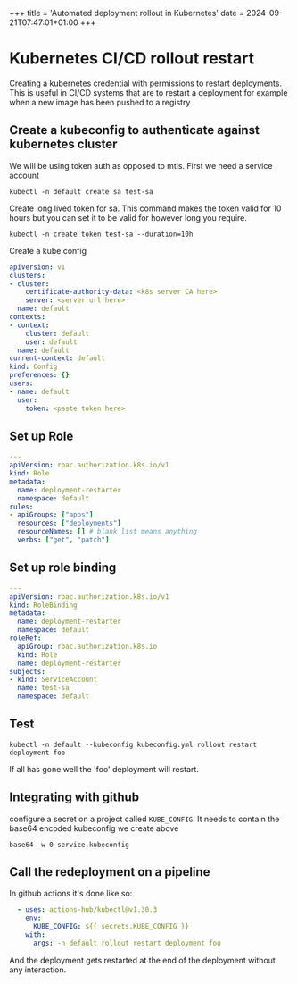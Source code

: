 +++
title = 'Automated deployment rollout in Kubernetes'
date = 2024-09-21T07:47:01+01:00
+++

# Kubernetes CI/CD rollout restart

Creating a kubernetes credential with permissions to restart deployments. This
is useful in CI/CD systems that are to restart a deployment for example when a
new image has been pushed to a registry

## Create a kubeconfig to authenticate against kubernetes cluster

We will be using token auth as opposed to mtls. First we need a service account

`kubectl -n default create sa test-sa`

Create long lived token for sa. This command makes the token valid for 10 hours
but you can set it to be valid for however long you require.

`kubectl -n create token test-sa --duration=10h`

Create a kube config

```yaml
apiVersion: v1
clusters:
- cluster:
    certificate-authority-data: <k8s server CA here>
    server: <server url here>
  name: default
contexts:
- context:
    cluster: default
    user: default
  name: default
current-context: default
kind: Config
preferences: {}
users:
- name: default
  user:
    token: <paste token here>
```

## Set up Role

```yaml
---
apiVersion: rbac.authorization.k8s.io/v1
kind: Role
metadata:
  name: deployment-restarter
  namespace: default
rules:
- apiGroups: ["apps"]
  resources: ["deployments"]
  resourceNames: [] # blank list means anything
  verbs: ["get", "patch"]
```

## Set up role binding

```yaml
---
apiVersion: rbac.authorization.k8s.io/v1
kind: RoleBinding
metadata:
  name: deployment-restarter
  namespace: default
roleRef:
  apiGroup: rbac.authorization.k8s.io
  kind: Role
  name: deployment-restarter
subjects:
- kind: ServiceAccount
  name: test-sa
  namespace: default
```

## Test

`kubectl -n default --kubeconfig kubeconfig.yml rollout restart deployment foo`

If all has gone well the 'foo' deployment will restart. 

## Integrating with github

configure a secret on a project called `KUBE_CONFIG`. It needs to contain the
base64 encoded kubeconfig we create above

`base64 -w 0 service.kubeconfig`

## Call the redeployment on a pipeline 

In github actions it's done like so:

```yaml
  - uses: actions-hub/kubectl@v1.30.3
    env:
      KUBE_CONFIG: ${{ secrets.KUBE_CONFIG }}
    with:
      args: -n default rollout restart deployment foo
```

And the deployment gets restarted at the end of the deployment without any
interaction.
